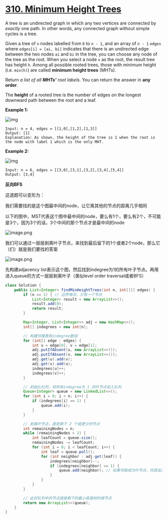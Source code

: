 # [310. Minimum Height Trees](https://leetcode.com/problems/minimum-height-trees/)

A tree is an undirected graph in which any two vertices are connected by *exactly* one path. In other words, any connected graph without simple cycles is a tree.

Given a tree of `n` nodes labelled from `0` to `n - 1`, and an array of `n - 1` `edges` where `edges[i] = [ai, bi]` indicates that there is an undirected edge between the two nodes `ai` and `bi` in the tree, you can choose any node of the tree as the root. When you select a node `x` as the root, the result tree has height `h`. Among all possible rooted trees, those with minimum height (i.e. `min(h)`) are called **minimum height trees** (MHTs).

Return *a list of all **MHTs'** root labels*. You can return the answer in **any order**.

The **height** of a rooted tree is the number of edges on the longest downward path between the root and a leaf.

 

**Example 1:**

![img](https://assets.leetcode.com/uploads/2020/09/01/e1.jpg)

```
Input: n = 4, edges = [[1,0],[1,2],[1,3]]
Output: [1]
Explanation: As shown, the height of the tree is 1 when the root is the node with label 1 which is the only MHT.
```

**Example 2:**

![img](https://assets.leetcode.com/uploads/2020/09/01/e2.jpg)

```
Input: n = 6, edges = [[3,0],[3,1],[3,2],[3,4],[5,4]]
Output: [3,4]
```

**反向BFS**

这道题可以变形为：

我们需要找的是这个图最中间的node，让它离其他的节点的距离几乎相同

以下的图中，MST代表这个图中最中间的node，要么有1个，要么有2个，不可能是3个，因为3个的话，3个中间的那个节点才是最中间的node

![image.png](https://assets.leetcode.com/users/images/227896ab-95b0-4283-9403-bb9f726a9f0f_1713833806.6421852.png)

我们可以通过一层层剥离叶子节点，来找到最后留下的1个或者2个node，那么它（们）就是我们要找的答案

![image.png](https://assets.leetcode.com/users/images/0938034b-cf00-452d-9561-374972c74a86_1713833883.439522.png)

先构建adjacency list表示这个图，然后找到indegree为1的所有叶子节点。再用进入queue的方式一层层剥离叶子（类似level order traversal或者BFS）

```java
class Solution {
    public List<Integer> findMinHeightTrees(int n, int[][] edges) {
        if (n == 1) { // 边界情况，只有一个节点
            List<Integer> result = new ArrayList<>();
            result.add(0);
            return result;
        }

        Map<Integer, List<Integer>> adj = new HashMap<>();
        int[] indegrees = new int[n];

        // 构建邻接表和indegree数组
        for (int[] edge : edges) {
            int u = edge[0], v = edge[1];
            adj.putIfAbsent(u, new ArrayList<>());
            adj.putIfAbsent(v, new ArrayList<>());
            adj.get(u).add(v);
            adj.get(v).add(u);
            indegrees[u]++;
            indegrees[v]++;
        }

        // 初始化队列，将所有indegree为 1 的叶节点加入队列
        Queue<Integer> queue = new LinkedList<>();
        for (int i = 0; i < n; i++) {
            if (indegrees[i] == 1) {
                queue.add(i);
            }
        }

        // 剥离叶节点，直到剩下 2 个或更少的节点
        int remainingNodes = n;
        while (remainingNodes > 2) {
            int leafCount = queue.size();
            remainingNodes -= leafCount;
            for (int i = 0; i < leafCount; i++) {
                int leaf = queue.poll();
                for (int neighbor : adj.get(leaf)) {
                    indegrees[neighbor]--;
                    if (indegrees[neighbor] == 1) {
                        queue.add(neighbor); // 如果邻居成为叶节点，将其加入队列
                    }
                }
            }
        }

        // 此时队列中的节点就是剩下的最小高度树的根节点
        return new ArrayList<>(queue);
    }
}
```

